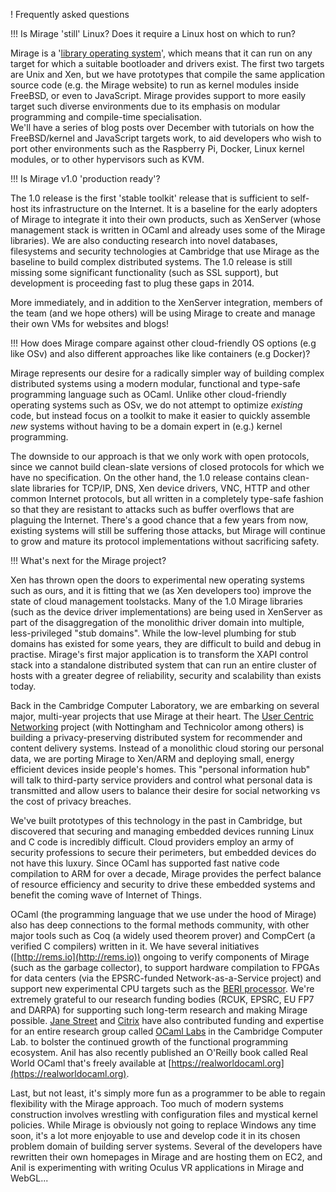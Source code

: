 ! Frequently asked questions

!!! Is Mirage 'still' Linux? Does it require a Linux host on which to run?

Mirage is a '[library operating system](http://anil.recoil.org/papers/2013-asplos-mirage.pdf‎)',
which means that it can run on any target for which a suitable bootloader 
and drivers exist.  The first two targets are Unix and Xen, but we have 
prototypes that compile the same application source code (e.g. the Mirage 
website) to run as kernel modules inside FreeBSD, or even to JavaScript.
Mirage provides support to more easily target such diverse environments due 
to its emphasis on modular programming and compile-time specialisation.  
We'll have a series of blog posts over December with tutorials on how the 
FreeBSD/kernel and JavaScript targets work, to aid developers who wish to 
port other environments such as the Raspberry Pi, Docker, Linux kernel 
modules, or to other hypervisors such as KVM.


!!! Is Mirage v1.0 'production ready'? 

The 1.0 release is the first 'stable toolkit' release that is sufficient to 
self-host its infrastructure on the Internet.  It is a baseline for the 
early adopters of Mirage to integrate it into their own products, such as 
XenServer (whose management stack is written in OCaml and already uses some 
of the Mirage libraries).  We are also conducting research into novel 
databases, filesystems and security technologies at Cambridge that use 
Mirage as the baseline to build complex distributed systems.  The 1.0 
release is still missing some significant functionality (such as SSL 
support), but development is proceeding fast to plug these gaps in 2014.

More immediately, and in addition to the XenServer integration, members of 
the team (and we hope others) will be using Mirage to create and manage 
their own VMs for websites and blogs!


!!! How does Mirage compare against other cloud-friendly OS options (e.g  like OSv) and also different approaches like like containers (e.g Docker)?

Mirage represents our desire for a radically simpler way of building complex 
distributed systems using a modern modular, functional and type-safe 
programming language such as OCaml.  Unlike other cloud-friendly operating 
systems such as OSv, we do not attempt to optimize *existing* code, but 
instead focus on a toolkit to make it easier to quickly assemble *new* 
systems without having to be a domain expert in (e.g.) kernel programming.

The downside to our approach is that we only work with open protocols, since 
we cannot build clean-slate versions of closed protocols for which we have 
no specification.  On the other hand, the 1.0 release contains clean-slate 
libraries for TCP/IP, DNS, Xen device drivers, VNC, HTTP and other common 
Internet protocols, but all written in a completely type-safe fashion so 
that they are resistant to attacks such as buffer overflows that are 
plaguing the Internet. There's a good chance that a few years from now, 
existing systems will still be suffering those attacks, but Mirage will 
continue to grow and mature its protocol implementations without sacrificing 
safety. 


!!! What's next for the Mirage project?

Xen has thrown open the doors to experimental new operating systems such as 
ours, and it is fitting that we (as Xen developers too) improve the state of 
cloud management toolstacks.  Many of the 1.0 Mirage libraries (such as the 
device driver implementations) are being used in XenServer as part of the 
disaggregation of the monolithic driver domain into multiple, 
less-privileged "stub domains". While the low-level plumbing for stub 
domains has existed for some years, they are difficult to build and debug in 
practise.  Mirage's first major application is to transform the XAPI control 
stack into a standalone distributed system that can run an entire cluster of 
hosts with a greater degree of reliability, security and scalability than 
exists today.

Back in the Cambridge Computer Laboratory, we are embarking on several 
major, multi-year projects that use Mirage at their heart.  The 
[User Centric Networking](http://usercentricnetworking.eu) project (with 
Nottingham and Technicolor among others) is building a privacy-preserving 
distributed system for recommender and content delivery systems.  Instead of 
a monolithic cloud storing our personal data, we are porting Mirage to 
Xen/ARM and deploying small, energy efficient devices inside people's homes. 
This "personal information hub" will talk to third-party service providers 
and control what personal data is transmitted and allow users to balance 
their desire for social networking vs the cost of privacy breaches.

We've built prototypes of this technology in the past in Cambridge, but 
discovered that securing and managing embedded devices running Linux and C 
code is incredibly difficult.  Cloud providers employ an army of security 
professions to secure their perimeters, but embedded devices do not have 
this luxury.  Since OCaml has supported fast native code compilation to ARM 
for over a decade, Mirage provides the perfect balance of resource 
efficiency and security to drive these embedded systems and benefit the 
coming wave of Internet of Things.

OCaml (the programming language that we use under the hood of Mirage) also 
has deep connections to the formal methods community, with other major tools 
such as Coq (a widely used theorem prover) and CompCert (a verified C 
compilers) written in it.  We have several initiatives ([http://rems.io](http://rems.io)) 
ongoing to verify components of Mirage (such as the garbage collector), to 
support hardware compilation to FPGAs for data centers (via the EPSRC-funded 
Network-as-a-Service project) and support new experimental CPU targets such 
as the [BERI processor](http://www.cl.cam.ac.uk/research/security/ctsrd/beri.html). 
We're extremely grateful to our research funding bodies (RCUK, EPSRC, EU FP7 
and DARPA) for supporting such long-term research and making Mirage possible.
[Jane Street](http://janestreet.com) and [Citrix](http://www.citrix.com) 
have also contributed funding and expertise for an entire research group 
called [OCaml Labs](http://www.cl.cam.ac.uk/projects/ocamllabs/) in the 
Cambridge Computer Lab. to bolster the continued growth of the functional 
programming ecosystem.  Anil has also recently published an O'Reilly book 
called Real World OCaml that's freely available at 
[https://realworldocaml.org](https://realworldocaml.org).

Last, but not least, it's simply more fun as a programmer to be able to 
regain flexibility with the Mirage approach. Too much of modern systems 
construction involves wrestling with configuration files and mystical kernel 
policies.  While Mirage is obviously not going to replace Windows any time 
soon, it's a lot more enjoyable to use and develop code it in its chosen 
problem domain of building server systems.  Several of the developers have 
rewritten their own homepages in Mirage and are hosting them on EC2, and 
Anil is experimenting with writing Oculus VR applications in Mirage and WebGL...





